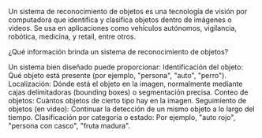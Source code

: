 Un sistema de reconocimiento de objetos es una tecnología de visión por computadora que identifica y clasifica objetos dentro de imágenes o videos. Se usa en aplicaciones como vehículos autónomos, vigilancia, robótica, medicina, y retail, entre otros.

¿Qué información brinda un sistema de reconocimiento de objetos?

Un sistema bien diseñado puede proporcionar:
Identificación del objeto: Qué objeto está presente (por ejemplo, "persona", "auto", "perro").
Localización: Dónde está el objeto en la imagen, normalmente mediante cajas delimitadoras (bounding boxes) o segmentación precisa.
Conteo de objetos: Cuántos objetos de cierto tipo hay en la imagen.
Seguimiento de objetos (en video): Continuar la detección de un mismo objeto a lo largo del tiempo.
Clasificación por categoría o estado: Por ejemplo, "auto rojo", "persona con casco", "fruta madura".

